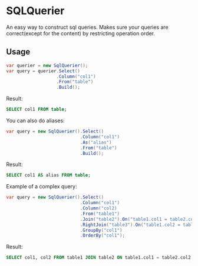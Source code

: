 # SQLQuerier
An easy way to construct sql queries. Makes sure your queries are correct(except for the content) by restricting operation order.

## Usage
```cs
var querier = new SqlQuerier();
var query = querier.Select()
                   .Column("col1")
                   .From("table")
                   .Build();
```
Result:
```sql
SELECT col1 FROM table;
```

You can also do aliases:
```cs
var query = new SqlQuerier().Select()
                            .Column("col1")
                            .As("alias")
                            .From("table")
                            .Build();
```

Result:
```sql
SELECT col1 AS alias FROM table;
```

Example of a complex query:
```cs
var query = new SqlQuerier().Select()
                            .Column("col1")
                            .Column("col2)
                            .From("table1")
                            .Join("table2").On("table1.col1 = table2.col2")
                            .RightJoin("table3").On("table1.col2 = table3.col2")
                            .GroupBy("col1")
                            .OrderBy("col1");
```

Result:
```sql
SELECT col1, col2 FROM table1 JOIN table2 ON table1.col1 = table2.col2 RIGHT JOIN table3 ON table1.col2 = table3.col2 GROUP BY col1 ORDER BY col1;
```

